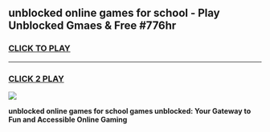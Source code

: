 
## unblocked online games for school - Play Unblocked Gmaes & Free #776hr
<h3>
<a href="https://news.freeplayer.one?title=unblocked_online_games_for_school&ref=03M">CLICK TO PLAY</a></h3>
<hr>

<h3>
<a href="https://news.freeplayer.one?title=unblocked_online_games_for_school&ref=03M">CLICK 2 PLAY</a>
  
</h3>

<a href="https://news.freeplayer.one?title=unblocked_online_games_for_school&ref=03M"><img src="https://clearcache.store/games.png"></a>


**unblocked online games for school games unblocked: Your Gateway to Fun and Accessible Online Gaming**
